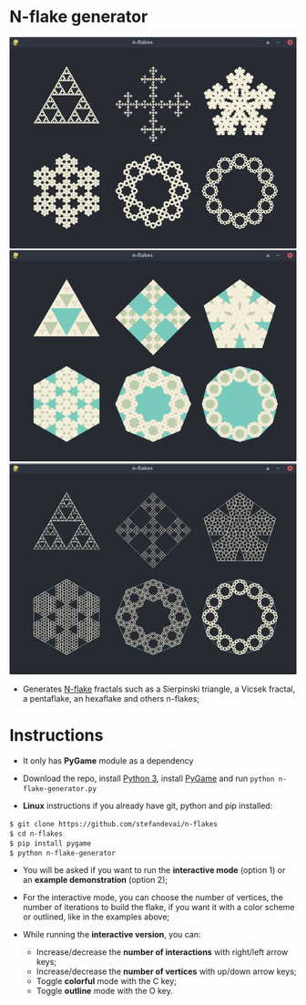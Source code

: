 # N-flake generator
![](img/flakes2.png)
![](img/colorful2.png)
![](img/outlined2.png)

- Generates [N-flake](https://en.wikipedia.org/wiki/N-flake) fractals such as a Sierpinski triangle, a Vicsek fractal, a pentaflake, an hexaflake and others n-flakes;

# Instructions
- It only has **PyGame** module as a dependency
- Download the repo, install [Python 3](https://wiki.python.org/moin/BeginnersGuide/Download), install [PyGame](https://www.pygame.org/wiki/GettingStarted#Pygame%20Installation) and run `python n-flake-generator.py`

- **Linux** instructions if you already have git, python and pip installed:

`$ git clone https://github.com/stefandevai/n-flakes` <br>
`$ cd n-flakes` <br>
`$ pip install pygame` <br>
`$ python n-flake-generator`

- You will be asked if you want to run the **interactive mode** (option 1) or an **example demonstration** (option 2);
- For the interactive mode, you can choose the number of vertices, the number of iterations to build the flake, if you want it with a color scheme or outlined, like in the examples above;

- While running the **interactive version**, you can:
	- Increase/decrease the **number of interactions** with right/left arrow keys;
	- Increase/decrease the **number of vertices** with up/down arrow keys;
	- Toggle **colorful** mode with the C key;
	- Toggle **outline** mode with the O key.

